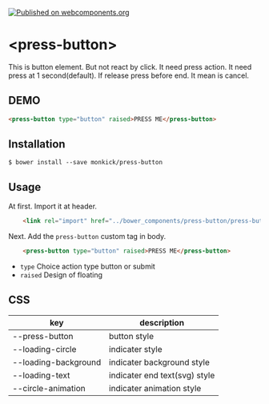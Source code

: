 [![Published on webcomponents.org](https://img.shields.io/badge/webcomponents.org-published-blue.svg)](https://www.webcomponents.org/element/owner/my-element)

# \<press-button\>

This is button element. But not react by click. It need press action.
It need press at 1 second(default). If release press before end. It mean is cancel.

## DEMO

<!--
```html
<custom-element-demo>
  <template>
    <script src="../webcomponentsjs/webcomponents-lite.js"></script>
    <link rel="import" href="press-button.html">
    <next-code-block></next-code-block>
  </template>
</custom-element-demo>
```
-->
```html
<press-button type="button" raised>PRESS ME</press-button>
```

## Installation

```
$ bower install --save monkick/press-button
```

## Usage

At first. Import it at header.  

```html
    <link rel="import" href="../bower_components/press-button/press-button.html">
```

Next. Add the `press-button` custom tag in body.

```html
    <press-button type="button" raised>PRESS ME</press-button>
```

* `type` Choice action type button or submit
* `raised` Design of floating


## CSS

| key | description |
----|---- 
| --press-button | button style |
| --loading-circle | indicater style |
| --loading-background | indicater background style |
| --loading-text |indicater end text(svg) style |
| --circle-animation | indicater animation style |